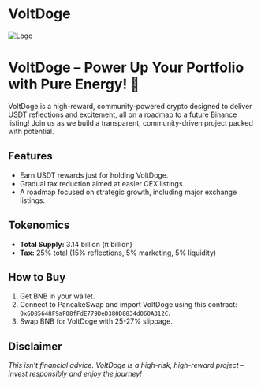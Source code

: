 # VoltDoge
![Logo](https://imgur.com/a/TKRjdpm)
# VoltDoge – Power Up Your Portfolio with Pure Energy! 🚀

VoltDoge is a high-reward, community-powered crypto designed to deliver USDT reflections and excitement, all on a roadmap to a future Binance listing! Join us as we build a transparent, community-driven project packed with potential.

## Features
- Earn USDT rewards just for holding VoltDoge.
- Gradual tax reduction aimed at easier CEX listings.
- A roadmap focused on strategic growth, including major exchange listings.

## Tokenomics
- **Total Supply:** 3.14 billion (π billion)
- **Tax:** 25% total (15% reflections, 5% marketing, 5% liquidity)

## How to Buy
1. Get BNB in your wallet.
2. Connect to PancakeSwap and import VoltDoge using this contract: `0x6D85648F9aF08fFdE779DeD380D8834d060A312C`.
3. Swap BNB for VoltDoge with 25-27% slippage.

## Disclaimer
*This isn’t financial advice. VoltDoge is a high-risk, high-reward project – invest responsibly and enjoy the journey!*

